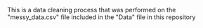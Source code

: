 This is a data cleaning process that was performed on the "messy_data.csv" file included in the "Data" file in this repository

